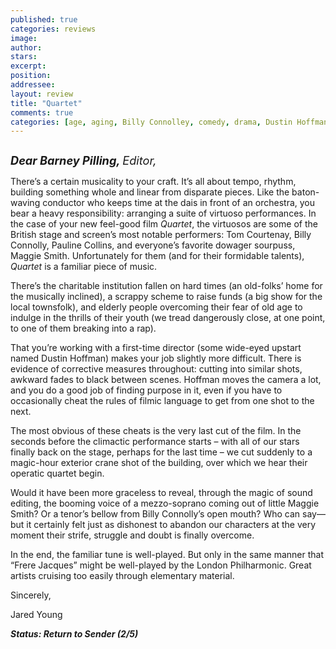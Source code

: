 ```yaml
---
published: true
categories: reviews
image:
author: 
stars: 
excerpt: 
position: 
addressee: 
layout: review
title: "Quartet"
comments: true
categories: [age, aging, Billy Connolley, comedy, drama, Dustin Hoffman, Letters, Maggie Smith, old, Quartet, singing]
---
```

<div><p><span class="full-image-block ssNonEditable"><span><a href="/letters/2013/1/17/quartet.html"><img src="http://static.squarespace.com/static/5005f6bcc4aa41161b33e89e/5329cf1fe4b07c068ebf74de/5329cf1fe4b07c068ebf7792/1358452313033/Quartet.jpg" alt="" /></a></span></span></p>
<p><strong><em><span style="font-size:130%;">Dear Barney Pilling, </span></em></strong><em><span style="font-size:130%;">Editor,</span></em><strong> </strong></p>
<p>There&rsquo;s a certain musicality to your craft. It&rsquo;s all about tempo, rhythm, building something whole and linear from disparate pieces. Like the baton-waving conductor who keeps time at the dais in front of an orchestra, you bear a heavy responsibility: arranging a suite of virtuoso performances. In the case of your new feel-good film <em>Quartet</em>, the virtuosos are some of the British stage and screen&rsquo;s most notable performers: Tom Courtenay, Billy Connolly, Pauline Collins, and everyone&rsquo;s favorite dowager sourpuss, Maggie Smith. Unfortunately for them (and for their formidable talents), <em>Quartet</em> is a familiar piece of music.</p>
<p>There&rsquo;s the charitable institution fallen on hard times (an old-folks&rsquo; home for the musically inclined), a scrappy scheme to raise funds (a big show for the local townsfolk), and elderly people overcoming their fear of old age to indulge in the thrills of their youth (we tread dangerously close, at one point, to one of them breaking into a rap).</p>
<p>That you&rsquo;re working with a first-time director (some wide-eyed upstart named Dustin Hoffman) makes your job slightly more difficult. There is evidence of corrective measures throughout: cutting into similar shots, awkward fades to black between scenes. Hoffman moves the camera a lot, and you do a good job of finding purpose in it, even if you have to occasionally cheat the rules of filmic language to get from one shot to the next.</p>
<p>The most obvious of these cheats is the very last cut of the film. In the seconds before the climactic performance starts &ndash; with all of our stars finally back on the stage, perhaps for the last time &ndash; we cut suddenly to a magic-hour exterior crane shot of the building, over which we hear their operatic quartet begin.</p>
<p>Would it have been more graceless to reveal, through the magic of sound editing, the booming voice of a mezzo-soprano coming out of little Maggie Smith? Or a tenor&rsquo;s bellow from Billy Connolly&rsquo;s open mouth? Who can say&mdash;but it certainly felt just as dishonest to abandon our characters at the very moment their strife, struggle and doubt is finally overcome.</p>
<p>In the end, the familiar tune is well-played. But only in the same manner that &ldquo;Frere Jacques&rdquo; might be well-played by the London Philharmonic. Great artists cruising too easily through elementary material.</p>
<p>Sincerely,</p>
<p>Jared Young</p>
<p><strong><em>Status: Return to Sender (2/5)</em></strong></p></div>
